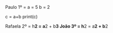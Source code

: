 Paulo 1º = 
a = 5
b = 2

c = a+b 
print(c) 

Rafaela 2º = 
h**2 = a**2 + b**3
João 3º = 
h**2 = a**2 + b**2

